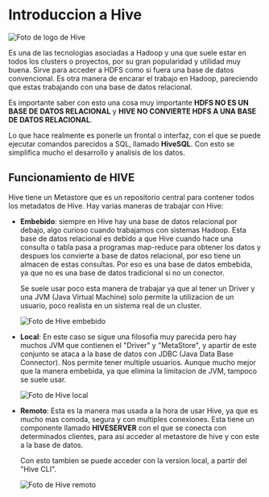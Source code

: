 # Introduccion a Hive

![Foto de logo de Hive](https://upload.wikimedia.org/wikipedia/commons/thumb/b/bb/Apache_Hive_logo.svg/245px-Apache_Hive_logo.svg.png)

Es una de las tecnologias asociadas a Hadoop y una que suele estar en todos los clusters o proyectos, por su gran popularidad y utilidad muy buena. Sirve para acceder a HDFS como si fuera una base de datos convencional. Es otra manera de encarar el trabajo en Hadoop, pareciendo que estas trabajando con una base de datos relacional.

Es importante saber con esto una cosa muy importante **HDFS NO ES UN BASE DE DATOS RELACIONAL** y **HIVE NO CONVIERTE HDFS A UNA BASE DE DATOS RELACIONAL**.

Lo que hace realmente es ponerle un frontal o interfaz, con el que se puede ejecutar comandos parecidos a SQL, llamado **HiveSQL**. Con esto se simplifica mucho el desarrollo y analisis de los datos.

## Funcionamiento de HIVE

Hive tiene un Metastore que es un repositorio central para contener todos los metadatos de Hive. Hay varias maneras de trabajar con Hive:

* **Embebido**: siempre en Hive hay una base de datos relacional por debajo, algo curioso cuando trabajamos con sistemas Hadoop. Esta base de datos relacional es debido a que Hive cuando hace una consulta o tabla pasa a programas map-reduce para obtener los datos y despues los convierte a base de datos relacional, por eso tiene un almacen de estas consultas. Por eso es una base de datos embebida, ya que no es una base de datos tradicional si no un conector.

    Se suele usar poco esta manera de trabajar ya que al tener un Driver y una JVM (Java Virtual Machine) solo permite la utilizacion de un usuario, poco realista en un sistema real de un cluster. 
    
    ![Foto de Hive embebido](https://3.bp.blogspot.com/-Gn2y6RTLMz0/Wam0qbThWkI/AAAAAAAAH6s/x6muHd2PQ50z5sI2KFyrgc0_20rrvYYPACLcBGAs/s1600/Screenshot%2Bfrom%2B2017-09-01%2B12%253A27%253A11.png?w=600)

* **Local**: En este caso se sigue una filosofia muy parecida pero hay muchos JVM que contienen el "Driver" y "MetaStore", y apartir de este conjunto se ataca a la base de datos con JDBC (Java Data Base Connector). Nos permite tener multiple usuarios. Aunque mucho mejor que la manera embebida, ya que elimina la limitacion de JVM, tampoco se suele usar.
    
    ![Foto de Hive local](https://www.cloudera.com/documentation/enterprise/5-9-x/images/xhive_localmetastore.jpg.pagespeed.ic.UewlMpJNYV.jpg)

* **Remoto**: Esta es la manera mas usada a la hora de usar Hive, ya que es mucho mas comoda, segura y con multiples conexiones. Esta tiene un componente llamado **HIVESERVER** con el que se conecta con determinados clientes, para asi acceder al metastore de hive y con este a la base de datos.

    Con esto tambien se puede acceder con la version local, a partir del "Hive CLI".

    ![Foto de Hive remoto](https://itsnirmal.files.wordpress.com/2016/08/hadoop1.png?w=600)